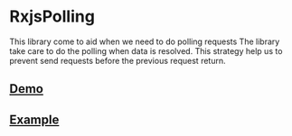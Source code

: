 # RxjsPolling
This library come to aid when we need to do polling requests
The library take care to do the polling when data is resolved.
This strategy help us to prevent send requests before the previous request return.

## [Demo](https://ofirrifo.github.io/rxjs-polling)

## [Example](https://stackblitz.com/edit/rxjs-polling-example-1?file=src/app/app.component.ts)

## 
